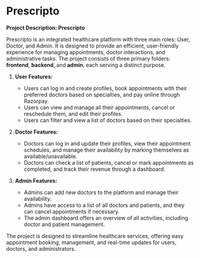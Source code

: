 # Prescripto

**Project Description: Prescripto**

Prescripto is an integrated healthcare platform with three main roles: User, Doctor, and Admin. It is designed to provide an efficient, user-friendly experience for managing appointments, doctor interactions, and administrative tasks. The project consists of three primary folders: **frontend**, **backend**, and **admin**, each serving a distinct purpose.

1. **User Features:**
   - Users can log in and create profiles, book appointments with their preferred doctors based on specialties, and pay online through Razorpay.
   - Users can view and manage all their appointments, cancel or reschedule them, and edit their profiles.
   - Users can filter and view a list of doctors based on their specialties.

2. **Doctor Features:**
   - Doctors can log in and update their profiles, view their appointment schedules, and manage their availability by marking themselves as available/unavailable.
   - Doctors can check a list of patients, cancel or mark appointments as completed, and track their revenue through a dashboard.

3. **Admin Features:**
   - Admins can add new doctors to the platform and manage their availability.
   - Admins have access to a list of all doctors and patients, and they can cancel appointments if necessary.
   - The admin dashboard offers an overview of all activities, including doctor and patient management.

The project is designed to streamline healthcare services, offering easy appointment booking, management, and real-time updates for users, doctors, and administrators.
